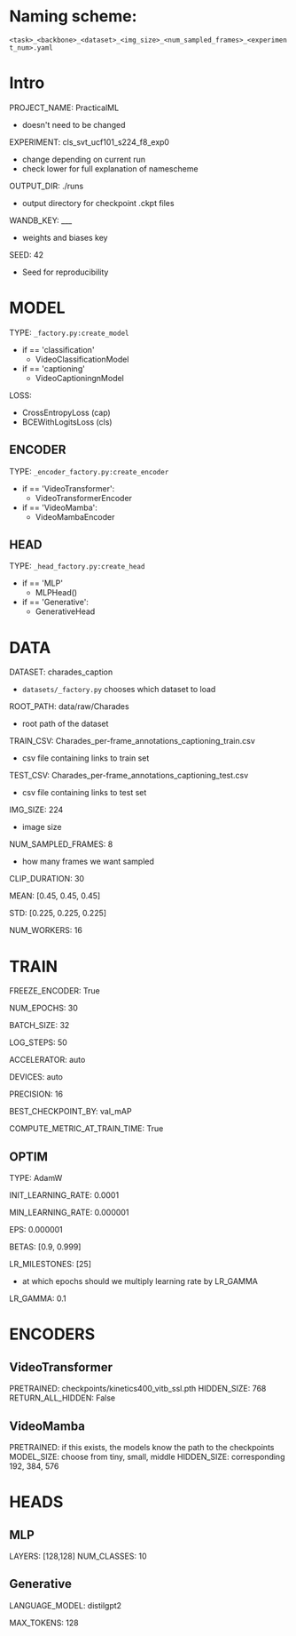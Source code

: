 # Naming scheme:
`<task>_<backbone>_<dataset>_<img_size>_<num_sampled_frames>_<experiment_num>.yaml`

# Intro
PROJECT_NAME: PracticalML
- doesn't need to be changed

EXPERIMENT: cls_svt_ucf101_s224_f8_exp0
- change depending on current run
- check lower for full explanation of namescheme

OUTPUT_DIR: ./runs
- output directory for checkpoint .ckpt files

WANDB_KEY: ___
- weights and biases key

SEED: 42
- Seed for reproducibility

# MODEL
TYPE: `_factory.py:create_model` 
- if == 'classification'
    - VideoClassificationModel 
- if == 'captioning'
    - VideoCaptioningnModel

LOSS: 
- CrossEntropyLoss (cap)
- BCEWithLogitsLoss (cls)

## ENCODER
TYPE: `_encoder_factory.py:create_encoder` 
- if == 'VideoTransformer':
    - VideoTransformerEncoder
- if == 'VideoMamba':
    - VideoMambaEncoder

## HEAD
TYPE: `_head_factory.py:create_head`
- if == 'MLP'
    - MLPHead()
- if == 'Generative':
    - GenerativeHead

# DATA
DATASET: charades_caption
- `datasets/_factory.py` chooses which dataset to load

ROOT_PATH: data/raw/Charades
- root path of the dataset

TRAIN_CSV: Charades_per-frame_annotations_captioning_train.csv
- csv file containing links to train set

TEST_CSV: Charades_per-frame_annotations_captioning_test.csv
- csv file containing links to test set

IMG_SIZE: 224
- image size

NUM_SAMPLED_FRAMES: 8
- how many frames we want sampled

CLIP_DURATION: 30

MEAN: [0.45, 0.45, 0.45]

STD: [0.225, 0.225, 0.225]

NUM_WORKERS: 16

# TRAIN
FREEZE_ENCODER: True

NUM_EPOCHS: 30

BATCH_SIZE: 32

LOG_STEPS: 50

ACCELERATOR: auto

DEVICES: auto

PRECISION: 16

BEST_CHECKPOINT_BY: val_mAP

COMPUTE_METRIC_AT_TRAIN_TIME: True

## OPTIM
TYPE: AdamW

INIT_LEARNING_RATE: 0.0001

MIN_LEARNING_RATE: 0.000001

EPS: 0.000001

BETAS: [0.9, 0.999]

LR_MILESTONES: [25]
- at which epochs should we multiply learning rate by LR_GAMMA

LR_GAMMA: 0.1

# ENCODERS
## VideoTransformer
PRETRAINED: checkpoints/kinetics400_vitb_ssl.pth
HIDDEN_SIZE: 768
RETURN_ALL_HIDDEN: False

## VideoMamba
PRETRAINED: if this exists, the models know the path to the checkpoints
MODEL_SIZE:  choose from   tiny, small, middle
HIDDEN_SIZE: corresponding 192,  384,   576

# HEADS
## MLP
LAYERS: [128,128]
NUM_CLASSES: 10

## Generative
LANGUAGE_MODEL: distilgpt2

MAX_TOKENS: 128